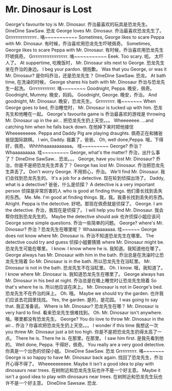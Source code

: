 # Mr. Dinosaur is Lost

George's favourite toy is Mr. Dinosaur.
乔治最喜欢的玩具是恐龙先生。
DineDine SawSaw.
恐龙
George loves Mr. Dinosaur.
乔治最喜欢恐龙先生了。
Grrrrrrrrrrrrrrrr..
咯~~~~~~~~~~~
Sometimes, George likes to scare Peppa with Mr.
Dinosaur.
有时候，乔治喜欢用恐龙先生吓唬佩奇。
Sometimes, George likes to scare Peppa with Mr.
Dinosaur.
有时候，乔治喜欢用恐龙先生吓唬佩奇。
Grrrrrrrrrrrrrrrrrrrr.
咯~~~~~~~~~~~
Eeek. Too scary.
呃。 太吓人了。
At suppertime,
吃晚饭时，
Mr. Dinosaur sits next to George.
恐龙先生坐在乔治的身边。
I beg your pardon.
很抱歉。
Was that you George, or was it Mr. Dinosaur?
是你吗乔治，还是恐龙先生？
DineDine SawSaw.
恐龙。
At bath time,
在洗澡的时候，
George shares his bath with Mr. Dinosaur
乔治与恐龙先生一起洗。
Grrrrrrrrrrrrr.
咯~~~~~~~~
Goodnight, Peppa.
晚安，佩奇。
Goodnight, Mummy.
晚安，妈妈。
Goodnight, George.
晚安，乔治。
And goodnight, Mr. Dinosaur.
晚安，恐龙先生。
Grrrrrrrrr.
咯~~~~~~~
When George goes to bed,
乔治睡觉时，
Mr. Dinosaur is tucked up with him.
恐龙先生和他睡在一起。
George's favourite game is
乔治最喜欢的游戏是
throwing Mr. Dinosaur up in the air...
把恐龙先生扔上天空。。。
Wheeeeeee.
...and catching him when he falls back down.
在他掉下来时把他接住
Wheeeeeeeee.
Peppa and Daddy Pig are playing draughts.
佩奇正在和猪爸爸捉国际跳棋。
I win, Daddy.
我赢了，爸爸。
Oh, well done,Peppa.
哦，下得好，佩奇。
Whhhhaaaaaaaaaaa。
哇~~~~~~~~~
George?
乔治？
Whaaaaaaaaa.
哇~~~~~~~~~
George, what's the matter?
乔治，出什么事了？
DineDine SawSaw...
恐龙。。。
George, have you lost Mr. Dinosaur?
乔治，你是不是把恐龙先生弄丢了？
George has lost Mr. Dinosaur.
乔治把恐龙先生弄丢了。
Don't worry George.
不用担心，乔治。
We'll find Mr. Dinosaur.
我们会找到恐龙先生的。
It's a job for a detective.
现在轮到侦探出场了。
Daddy, what is a detective?
爸爸，什么是侦探？
A detective is a very important person
侦探是非常厉害的人
who is good at finding things.
他们善长找到丢失的东西。
Me. Me. I'm good at finding things.
我，我。我善长找到丢失的东西。
Alright. Peppa is the detective.
好吧。那现在佩奇就是侦探了。
George. I am the detective.
乔治，我现在是侦探了。
I will help you find Mr. Dinosaur.
我会帮你找到恐龙先生的。
Maybe the detective should ask
也许侦探小姐应该问
George some simple questions.
乔治一些简单的问题。
George? where's Mr. Dinosaur?
乔治？恐龙先生在哪里呢？
Whaaaaaaaaaa.
哇~~~~~~
George does not know where Mr. Dinosaur is.
乔治不知道恐龙先生在哪里。
The detective could try and guess
侦探小姐要猜猜
where Mr. Dinosaur might be.
恐龙先生可能在哪里。
I know. I know where he is.
我知道。我知道他在哪了。
George always has Mr. Dinosaur
with him in the bath.
乔治总是在洗澡时让恐龙先生陪着
So Mr. Dinosaur is in the bath.
所以恐龙先生在浴缸里。
Mr. Dinosaur is not in the bath.
恐龙先生不在浴缸里。
Oh. I know.
哦，我知道了。
I know where Mr. Dinosaur is.
我知道恐龙先生在哪里了。
George always has Mr.
Dinosaur in his bed at night.
乔治总是在晚上睡觉时让恐龙先生陪着
So that's where he is.
所以他应该在床上。
Mr. Dinosaur is not in George's bed.
恐龙先生不在乔治的床上。
Oh.
哦。
Maybe we should try the garden.
也许我们应该去花园里找找。
Yes, the garden.
是的，是花园。
I was going to say that.
我正准备说。
Where is Mr. Dinosaur?
恐龙先生在哪？
Mr. Dinosaur is very hard to find.
看来恐龙先生很难找到。
Oh. Mr. Dinosaur isn't anywhere.
哦。哪里都没有恐龙先生。
George? You do love to throw
Mr. Dinosaur in the air...
乔治？你喜欢把恐龙先生扔上天空。。。
I wonder if this time
我想这一次
you threw Mr. Dinosaur just a bit too high.
你是不是把恐龙先生扔得太高了一点。
There he is. There he is.
在那里。在那里。
I saw him first.
是我先看到他的。
Well done, Peppa.
干得好，佩奇。
You really are a very good detective.
你真是一个出色的侦探小姐。
DineDine SawSaw.
恐龙
Grrrrrrrrrr.
咯~~~~~~~
George is so happy to have
Mr. Dinosaur back again.
找回了恐龙先生，乔治开心得不得了。
Wheeeeeeeeee.
Maybe it isn't a good idea to play with dinosaurs near
trees.
在树附近和恐龙先生玩也许不是一个好主意。
Maybe it isn't a good idea to play with dinosaurs near
trees.
在树附近和恐龙先生玩也许不是一个好主意。
DineDine Sawsaw.
恐龙.
